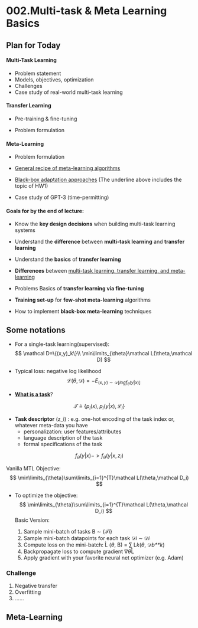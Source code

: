 # 002.Multi-task & Meta Learning Basics

## Plan for Today

#### Multi-Task Learning

- Problem statement 
- Models, objectives, optimization 
- Challenges 
- Case study of real-world multi-task learning

#### Transfer Learning

- Pre-training & fine-tuning

- Problem formulation

#### Meta-Learning

- Problem formulation

- <u>General recipe of meta-learning algorithms</u> 
- <u>Black-box adaptation approaches</u> (The underline above includes the topic of HW1)
- Case study of GPT-3 (time-permitting)

#### Goals for by the end of lecture:

- Know the **key design decisions** when building multi-task learning systems
- Understand the **difference** between **multi-task learning** and **transfer learning**
- Understand the **basics** of **transfer learning**

- **Differences** between <u>multi-task learning, transfer learning, and meta-learning</u>
- Problems Basics of **transfer learning via fine-tuning**
- **Training set-up** for **few-shot meta-learning** algorithms
- How to implement **black-box meta-learning** techniques



## Some notations

- For a single-task learning(supervised):
  $$
  \mathcal D=\{(x,y)_k\}\\
  \min\limits_{\theta}\mathcal L(\theta,\mathcal D)
  $$

- Typical loss: negative log likelihood
  $$
  \mathcal L(\theta,\mathcal D)=-E_{(x,y)\sim \mathcal D [logf_\theta(y|x)]}
  $$

- <u>**What is a task**</u>?

$$
\mathcal T\triangleq \{p_i(x),p_i(y|x),\mathcal L_i\}
$$

- **Task descriptor** (z_i) : e.g. one-hot encoding of the task index or, whatever meta-data you have
  - personalization: user features/attributes
  - language description of the task
  - formal specifications of the task

$$
f_\theta(y|x) - > f_\theta(y|x,z_i)
$$

Vanilla MTL Objective: 
$$
\min\limits_{\theta}\sum\limits_{i=1}^{T}\mathcal L(\theta,\mathcal D_i)
$$

- To optimize the objective:
  $$
  \min\limits_{\theta}\sum\limits_{i=1}^{T}\mathcal L(\theta,\mathcal D_i)
  $$
  Basic Version:

  1. Sample mini-batch of tasks B ∼ {𝒯*i*}
  2. Sample mini-batch datapoints for each task 𝒟*i* ∼ 𝒟*i*
  3. Compute loss on the mini-batch: L̂ (*θ*, B) = ∑ L*k*(*θ*, 𝒟*b**k*)
  4. Backpropagate loss to compute gradient ∇*θ*L̂
  5. Apply gradient with your favorite neural net optimizer (e.g. Adam)



### Challenge

1. Negative transfer
2. Overfitting  
3. ......





## Meta-Learning

